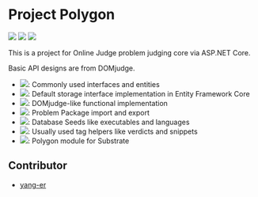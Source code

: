 # Project Polygon

![](https://dev.azure.com/tlylz/namomo/_apis/build/status/Polygon%20Judging%20System?branchName=main) ![](https://img.shields.io/github/license/namofun/polygon) ![](https://img.shields.io/github/languages/code-size/namofun/polygon)

This is a project for Online Judge problem judging core via ASP.NET Core.

Basic API designs are from DOMjudge.

- [![](https://img.shields.io/endpoint?url=https%3A%2F%2Fnuget.xylab.fun%2Fapi%2Fpackage%2FXylab.Polygon.Abstraction%2Fshields-io.json)](https://nuget.xylab.fun/packages/Xylab.Polygon.Abstraction): Commonly used interfaces and entities
- [![](https://img.shields.io/endpoint?url=https%3A%2F%2Fnuget.xylab.fun%2Fapi%2Fpackage%2FXylab.Polygon.DataAccess%2Fshields-io.json)](https://nuget.xylab.fun/packages/Xylab.Polygon.DataAccess): Default storage interface implementation in Entity Framework Core
- [![](https://img.shields.io/endpoint?url=https%3A%2F%2Fnuget.xylab.fun%2Fapi%2Fpackage%2FXylab.Polygon.Judgement.Requests%2Fshields-io.json)](https://nuget.xylab.fun/packages/Xylab.Polygon.Judgement.Requests): DOMjudge-like functional implementation
- [![](https://img.shields.io/endpoint?url=https%3A%2F%2Fnuget.xylab.fun%2Fapi%2Fpackage%2FXylab.Polygon.Packaging%2Fshields-io.json)](https://nuget.xylab.fun/packages/Xylab.Polygon.Packaging): Problem Package import and export
- [![](https://img.shields.io/endpoint?url=https%3A%2F%2Fnuget.xylab.fun%2Fapi%2Fpackage%2FXylab.Polygon.Seeds%2Fshields-io.json)](https://nuget.xylab.fun/packages/Xylab.Polygon.Seeds): Database Seeds like executables and languages
- [![](https://img.shields.io/endpoint?url=https%3A%2F%2Fnuget.xylab.fun%2Fapi%2Fpackage%2FXylab.Polygon.TagHelpers%2Fshields-io.json)](https://nuget.xylab.fun/packages/Xylab.Polygon.TagHelpers): Usually used tag helpers like verdicts and snippets
- [![](https://img.shields.io/endpoint?url=https%3A%2F%2Fnuget.xylab.fun%2Fapi%2Fpackage%2FSatelliteSite.PolygonModule%2Fshields-io.json)](https://nuget.xylab.fun/packages/SatelliteSite.PolygonModule): Polygon module for Substrate

## Contributor

- [yang-er](https://github.com/yang-er)

